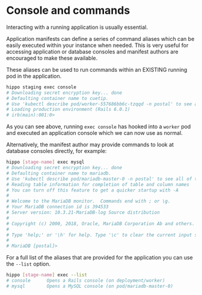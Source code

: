 # Console and commands

Interacting with a running application is usually essential.

Application manifests can define a series of command aliases which can be easily executed within your instance when needed. This is very useful for accessing application or database consoles and manifest authors are encouraged to make these available.

These aliases can be used to run commands within an EXISTING running pod in the application.

```bash
hippo staging exec console
# Downloading secret encryption key... done
# Defaulting container name to cuetip.
# Use 'kubectl describe pod/worker-557686bb6c-tzqqd -n postal' to see all of the containers in this pod.
# Loading production environment (Rails 6.0.1)
# irb(main):001:0>
```

As you can see above, running `exec console` has hooked into a `worker` pod and executed an application console which we can now use as normal.

Alternatively, the manifest author may provide commands to look at database consoles directly, for example:

```bash
hippo [stage-name] exec mysql
# Downloading secret encryption key... done
# Defaulting container name to mariadb.
# Use 'kubectl describe pod/mariadb-master-0 -n postal' to see all of the containers in this pod.
# Reading table information for completion of table and column names
# You can turn off this feature to get a quicker startup with -A
#
# Welcome to the MariaDB monitor.  Commands end with ; or \g.
# Your MariaDB connection id is 394533
# Server version: 10.3.21-MariaDB-log Source distribution
#
# Copyright (c) 2000, 2018, Oracle, MariaDB Corporation Ab and others.
#
# Type 'help;' or '\h' for help. Type '\c' to clear the current input statement.
#
# MariaDB [postal]>
```

For a full list of the aliases that are provided for the application you can use the `--list` option.

```bash
hippo [stage-name] exec --list
# console      Opens a Rails console (on deployment/worker)
# mysql        Opens a MySQL console (on pod/mariadb-master-0)
```
